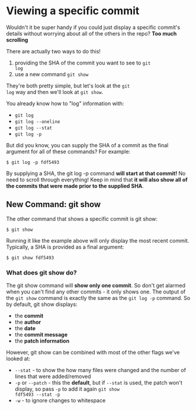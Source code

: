 # Viewing a specific commit

Wouldn't it be super handy if you could just display a specific commit's details without worrying about all of the others in the repo? **Too much scrolling**

There are actually two ways to do this!

1. providing the SHA of the commit you want to see to <code>git log</code>
2. use a new command <code>git show</code>

They're both pretty simple, but let's look at the <code>git log</code> way and then we'll look at <code>git show</code>.

You already know how to "log" information with:

- <code>git log</code>
- <code>git log --oneline</code>
- <code>git log --stat</code>
- <code>git log -p</code>

But did you know, you can supply the SHA of a commit as the final argument for all of these commands? For example:

```
$ git log -p fdf5493
```

By supplying a SHA, the git log -p command **will start at that commit!** No need to scroll through everything! Keep in mind that **it will also show all of the commits that were made prior to the supplied SHA**.

## New Command: git show
The other command that shows a specific commit is git show:

```
$ git show
```

Running it like the example above will only display the most recent commit. Typically, a SHA is provided as a final argument:

```
$ git show fdf5493
```

### What does git show do?

The git show command will **show only one commit**. So don't get alarmed when you can't find any other commits - it only shows one. The output of the <code>git show</code> command is exactly the same as the <code>git log -p</code> command. So by default, git show displays:

- the **commit**
- the **author**
- the **date**
- the **commit message**
- the **patch information**

However, git show can be combined with most of the other flags we've looked at:

- <code>--stat</code> - to show the how many files were changed and the number of lines that were added/removed
- <code>-p</code> or <code>--patch</code> - this the **default**, but if <code>--stat</code> is used, the patch won't display, so pass <code>-p</code> to add it again <code>git show fdf5493 --stat -p</code>
- <code>-w</code> - to ignore changes to whitespace

